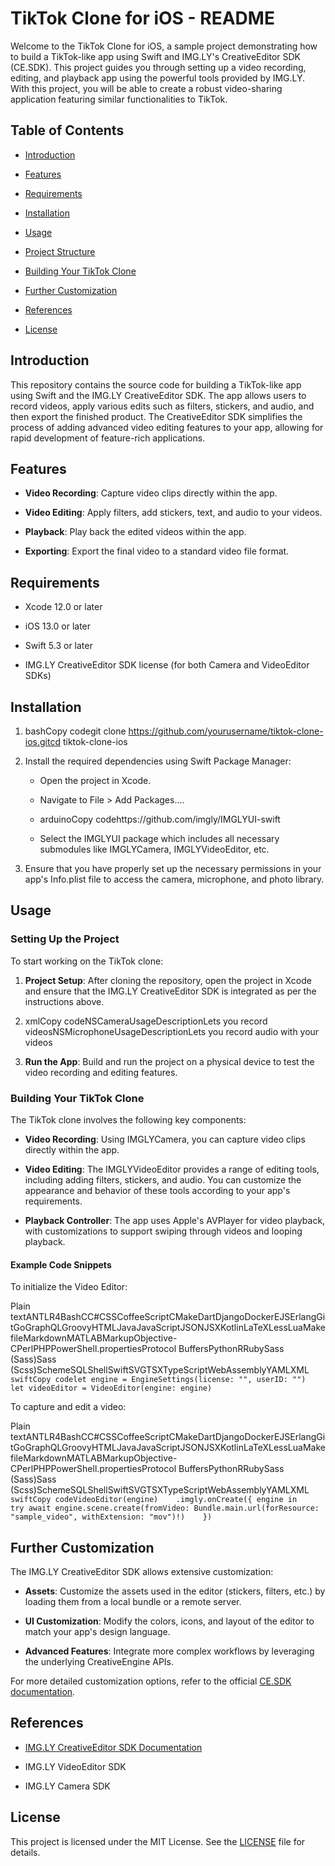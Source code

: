 # TikTok Clone for iOS - README

Welcome to the TikTok Clone for iOS, a sample project demonstrating how to build a TikTok-like app using Swift and IMG.LY's CreativeEditor SDK (CE.SDK). This project guides you through setting up a video recording, editing, and playback app using the powerful tools provided by IMG.LY. With this project, you will be able to create a robust video-sharing application featuring similar functionalities to TikTok.

Table of Contents
-----------------

*   [Introduction](#introduction)
    
*   [Features](#features)
    
*   [Requirements](#requirements)
    
*   [Installation](#installation)
    
*   [Usage](#usage)
    
*   [Project Structure](#project-structure)
    
*   [Building Your TikTok Clone](#building-your-tiktok-clone)
    
*   [Further Customization](#further-customization)
    
*   [References](#references)
    
*   [License](#license)
    

Introduction
------------

This repository contains the source code for building a TikTok-like app using Swift and the IMG.LY CreativeEditor SDK. The app allows users to record videos, apply various edits such as filters, stickers, and audio, and then export the finished product. The CreativeEditor SDK simplifies the process of adding advanced video editing features to your app, allowing for rapid development of feature-rich applications.

Features
--------

*   **Video Recording**: Capture video clips directly within the app.
    
*   **Video Editing**: Apply filters, add stickers, text, and audio to your videos.
    
*   **Playback**: Play back the edited videos within the app.
    
*   **Exporting**: Export the final video to a standard video file format.
    

Requirements
------------

*   Xcode 12.0 or later
    
*   iOS 13.0 or later
    
*   Swift 5.3 or later
    
*   IMG.LY CreativeEditor SDK license (for both Camera and VideoEditor SDKs)
    

Installation
------------

1.  bashCopy codegit clone https://github.com/yourusername/tiktok-clone-ios.gitcd tiktok-clone-ios
    
2.  Install the required dependencies using Swift Package Manager:
    
    *   Open the project in Xcode.
        
    *   Navigate to File > Add Packages....
        
    *   arduinoCopy codehttps://github.com/imgly/IMGLYUI-swift
        
    *   Select the IMGLYUI package which includes all necessary submodules like IMGLYCamera, IMGLYVideoEditor, etc.
        
3.  Ensure that you have properly set up the necessary permissions in your app's Info.plist file to access the camera, microphone, and photo library.
    

Usage
-----

### Setting Up the Project

To start working on the TikTok clone:

1.  **Project Setup**: After cloning the repository, open the project in Xcode and ensure that the IMG.LY CreativeEditor SDK is integrated as per the instructions above.
    
2.  xmlCopy codeNSCameraUsageDescriptionLets you record videosNSMicrophoneUsageDescriptionLets you record audio with your videos
    
3.  **Run the App**: Build and run the project on a physical device to test the video recording and editing features.
    

### Building Your TikTok Clone

The TikTok clone involves the following key components:

*   **Video Recording**: Using IMGLYCamera, you can capture video clips directly within the app.
    
*   **Video Editing**: The IMGLYVideoEditor provides a range of editing tools, including adding filters, stickers, and audio. You can customize the appearance and behavior of these tools according to your app's requirements.
    
*   **Playback Controller**: The app uses Apple's AVPlayer for video playback, with customizations to support swiping through videos and looping playback.
    

#### Example Code Snippets

To initialize the Video Editor:

Plain textANTLR4BashCC#CSSCoffeeScriptCMakeDartDjangoDockerEJSErlangGitGoGraphQLGroovyHTMLJavaJavaScriptJSONJSXKotlinLaTeXLessLuaMakefileMarkdownMATLABMarkupObjective-CPerlPHPPowerShell.propertiesProtocol BuffersPythonRRubySass (Sass)Sass (Scss)SchemeSQLShellSwiftSVGTSXTypeScriptWebAssemblyYAMLXML`   swiftCopy codelet engine = EngineSettings(license: "", userID: "")  let videoEditor = VideoEditor(engine: engine)   `

To capture and edit a video:

Plain textANTLR4BashCC#CSSCoffeeScriptCMakeDartDjangoDockerEJSErlangGitGoGraphQLGroovyHTMLJavaJavaScriptJSONJSXKotlinLaTeXLessLuaMakefileMarkdownMATLABMarkupObjective-CPerlPHPPowerShell.propertiesProtocol BuffersPythonRRubySass (Sass)Sass (Scss)SchemeSQLShellSwiftSVGTSXTypeScriptWebAssemblyYAMLXML`   swiftCopy codeVideoEditor(engine)    .imgly.onCreate({ engine in      try await engine.scene.create(fromVideo: Bundle.main.url(forResource: "sample_video", withExtension: "mov")!)    })   `

Further Customization
---------------------

The IMG.LY CreativeEditor SDK allows extensive customization:

*   **Assets**: Customize the assets used in the editor (stickers, filters, etc.) by loading them from a local bundle or a remote server.
    
*   **UI Customization**: Modify the colors, icons, and layout of the editor to match your app's design language.
    
*   **Advanced Features**: Integrate more complex workflows by leveraging the underlying CreativeEngine APIs.
    

For more detailed customization options, refer to the official [CE.SDK documentation](https://img.ly/docs/cesdk/introduction/#creator).

References
----------

*   [IMG.LY CreativeEditor SDK Documentation](https://img.ly/docs/cesdk/introduction/)
    
*   IMG.LY VideoEditor SDK
    
*   IMG.LY Camera SDK
    

License
-------

This project is licensed under the MIT License. See the [LICENSE](LICENSE) file for details.